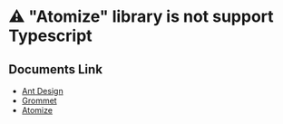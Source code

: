# ⚠ "Atomize" library is not support Typescript

## Documents Link
- [Ant Design](https://ant.design/components/button)
- [Grommet](https://v2.grommet.io/components)
- [Atomize](https://atomizecode.com/docs/react/intro)